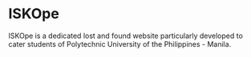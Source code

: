 # ISKOpe
ISKOpe is a dedicated lost and found website particularly developed to cater students of Polytechnic University of the Philippines - Manila.
